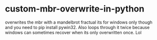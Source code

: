 # custom-mbr-overwrite-in-python
overwrites the mbr with a mandelbrot fractual its for windows only though and you need to pip install pywin32.
Also loops through it twice because windows can sometimes recover when its only overwritten once. Lol

